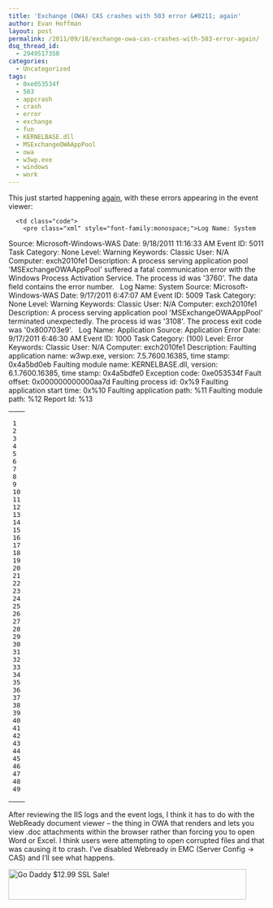 ```yaml
---
title: 'Exchange (OWA) CAS crashes with 503 error &#8211; again'
author: Evan Hoffman
layout: post
permalink: /2011/09/18/exchange-owa-cas-crashes-with-503-error-again/
dsq_thread_id:
  - 2949517350
categories:
  - Uncategorized
tags:
  - 0xe053534f
  - 503
  - appcrash
  - crash
  - error
  - exchange
  - fun
  - KERNELBASE.dll
  - MSExchangeOWAAppPool
  - owa
  - w3wp.exe
  - windows
  - work
---
```

This just started happening <a href="http://www.evanhoffman.com/evan/?p=986" onclick="_gaq.push(['_trackEvent', 'outbound-article', 'http://www.evanhoffman.com/evan/?p=986', 'again']);" >again</a>, with these errors appearing in the event viewer:

<div class="wp_syntax">
  <table>
    <tr>
      <td class="line_numbers">
        <pre>1
2
3
4
5
6
7
8
9
10
11
12
13
14
15
16
17
18
19
20
21
22
23
24
25
26
27
28
29
30
31
32
33
34
35
36
37
38
39
40
41
42
43
44
45
46
47
48
49
</pre>
      </td>
      
      <td class="code">
        <pre class="xml" style="font-family:monospace;">Log Name: System
Source: Microsoft-Windows-WAS
Date: 9/18/2011 11:16:33 AM
Event ID: 5011
Task Category: None
Level: Warning
Keywords: Classic
User: N/A
Computer: exch2010fe1
Description:
A process serving application pool 'MSExchangeOWAAppPool' suffered a
fatal communication error with the Windows Process Activation Service.
The process id was '3760'. The data field contains the error number.
&nbsp;
Log Name: System
Source: Microsoft-Windows-WAS
Date: 9/17/2011 6:47:07 AM
Event ID: 5009
Task Category: None
Level: Warning
Keywords: Classic
User: N/A
Computer: exch2010fe1
Description:
A process serving application pool 'MSExchangeOWAAppPool' terminated
unexpectedly. The process id was '3108'. The process exit code was
'0x800703e9'.
&nbsp;
Log Name: Application
Source: Application Error
Date: 9/17/2011 6:46:30 AM
Event ID: 1000
Task Category: (100)
Level: Error
Keywords: Classic
User: N/A
Computer: exch2010fe1
Description:
Faulting application name: w3wp.exe, version: 7.5.7600.16385, time
stamp: 0x4a5bd0eb
Faulting module name: KERNELBASE.dll, version: 6.1.7600.16385, time
stamp: 0x4a5bdfe0
Exception code: 0xe053534f
Fault offset: 0x000000000000aa7d
Faulting process id: 0x%9
Faulting application start time: 0x%10
Faulting application path: %11
Faulting module path: %12
Report Id: %13</pre>
      </td>
    </tr>
  </table>
</div>

After reviewing the IIS logs and the event logs, I think it has to do with the WebReady document viewer &#8211; the thing in OWA that renders and lets you view .doc attachments within the browser rather than forcing you to open Word or Excel. I think users were attempting to open corrupted files and that was causing it to crash. I&#8217;ve disabled Webready in EMC (Server Config -> CAS) and I&#8217;ll see what happens. 

<a href="http://affiliate.godaddy.com/redirect/5F43C3ECBA841ACFC3859F4F4E6CA7DA64C271385B2D61A3AD6F3CCE83EB1DD8235E60DCD7D63BCD92E2429E79A75FAC" onclick="_gaq.push(['_trackEvent', 'outbound-article', 'http://affiliate.godaddy.com/redirect/5F43C3ECBA841ACFC3859F4F4E6CA7DA64C271385B2D61A3AD6F3CCE83EB1DD8235E60DCD7D63BCD92E2429E79A75FAC', '']);" target="_blank"><img src="http://affiliate.godaddy.com/ads/5F43C3ECBA841ACFC3859F4F4E6CA7DA64C271385B2D61A3AD6F3CCE83EB1DD8235E60DCD7D63BCD92E2429E79A75FAC" border="0" width="468"  height="60" alt="Go Daddy $12.99 SSL Sale!" /></a>